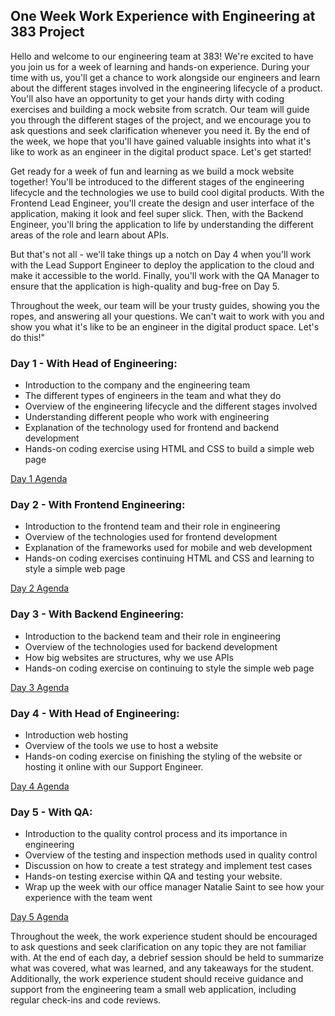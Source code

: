 ## One Week Work Experience with Engineering at 383 Project
Hello and welcome to our engineering team at 383! We're excited to have you join us for a week of learning and hands-on experience. During your time with us, you'll get a chance to work alongside our engineers and learn about the different stages involved in the engineering lifecycle of a product. You'll also have an opportunity to get your hands dirty with coding exercises and building a mock website from scratch. Our team will guide you through the different stages of the project, and we encourage you to ask questions and seek clarification whenever you need it. By the end of the week, we hope that you'll have gained valuable insights into what it's like to work as an engineer in the digital product space. Let's get started!

Get ready for a week of fun and learning as we build a mock website together! You'll be introduced to the different stages of the engineering lifecycle and the technologies we use to build cool digital products. With the Frontend Lead Engineer, you'll create the design and user interface of the application, making it look and feel super slick. Then, with the Backend Engineer, you'll bring the application to life by understanding the different areas of the role and learn about APIs.

But that's not all - we'll take things up a notch on Day 4 when you'll work with the Lead Support Engineer to deploy the application to the cloud and make it accessible to the world. Finally, you'll work with the QA Manager to ensure that the application is high-quality and bug-free on Day 5.

Throughout the week, our team will be your trusty guides, showing you the ropes, and answering all your questions. We can't wait to work with you and show you what it's like to be an engineer in the digital product space. Let's do this!"

### Day 1 - With Head of Engineering:
- Introduction to the company and the engineering team
- The different types of engineers in the team and what they do
- Overview of the engineering lifecycle and the different stages involved
- Understanding different people who work with engineering
- Explanation of the technology used for frontend and backend development
- Hands-on coding exercise using HTML and CSS to build a simple web page

[Day 1 Agenda](https://github.com/383Project/engineering-code-of-conduct/blob/main/operations/work-experience/day-1.md)

### Day 2 - With Frontend Engineering:
- Introduction to the frontend team and their role in engineering
- Overview of the technologies used for frontend development
- Explanation of the frameworks used for mobile and web development
- Hands-on coding exercises continuing HTML and CSS and learning to style a simple web page

[Day 2 Agenda](https://github.com/383Project/engineering-code-of-conduct/blob/main/operations/work-experience/day-2.md)

### Day 3 - With Backend Engineering:
- Introduction to the backend team and their role in engineering
- Overview of the technologies used for backend development
- How big websites are structures, why we use APIs
- Hands-on coding exercise on continuing to style the simple web page

[Day 3 Agenda](https://github.com/383Project/engineering-code-of-conduct/blob/main/operations/work-experience/day-3.md)

### Day 4 - With Head of Engineering:
- Introduction web hosting
- Overview of the tools we use to host a website
- Hands-on coding exercise on finishing the styling of the website or hosting it online with our Support Engineer.

[Day 4 Agenda](https://github.com/383Project/engineering-code-of-conduct/blob/main/operations/work-experience/day-4.md)

### Day 5 - With QA:
- Introduction to the quality control process and its importance in engineering
- Overview of the testing and inspection methods used in quality control
- Discussion on how to create a test strategy and implement test cases
- Hands-on testing exercise within QA and testing your website.
- Wrap up the week with our office manager Natalie Saint to see how your experience with the team went

[Day 5 Agenda](https://github.com/383Project/engineering-code-of-conduct/blob/main/operations/work-experience/day-5.md)

Throughout the week, the work experience student should be encouraged to ask questions and seek clarification on any topic they are not familiar with. At the end of each day, a debrief session should be held to summarize what was covered, what was learned, and any takeaways for the student. Additionally, the work experience student should receive guidance and support from the engineering team a small web application, including regular check-ins and code reviews.
